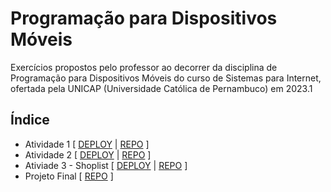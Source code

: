 # Programação para Dispositivos Móveis

Exercícios propostos pelo professor ao decorrer da disciplina de Programação para Dispositivos Móveis do curso de Sistemas para Internet, ofertada pela UNICAP (Universidade Católica de Pernambuco) em 2023.1

## Índice

- Atividade 1 [ [DEPLOY](https://expo.dev/@luizgnclvs/mobile-1?serviceType=classic&distribution=expo-go) | [REPO](https://github.com/luizgnclvs/programacao-mobile-unicap/tree/main/Mobile%20%231) ]
- Atividade 2 [ [DEPLOY](https://expo.dev/@luizgnclvs/mobile-2?servviceType=classic&distribution=expo-go) | [REPO](https://github.com/luizgnclvs/programacao-mobile-unicap/tree/main/Mobile%20%232) ]
- Ativiade 3 - Shoplist [ [DEPLOY](https://expo.dev/@luizgnclvs/shoplist?serviceType=classic&distribution=expo-go) | [REPO](https://github.com/luizgnclvs/programacao-mobile-unicap/tree/main/Shoplist%20-%20Mobile%20%233) ]
- Projeto Final [ [REPO](https://github.com/luizgnclvs/mobile-final-project) ]

